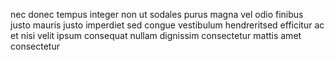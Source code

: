 nec donec tempus integer non ut sodales purus magna vel odio finibus justo
mauris justo imperdiet sed congue vestibulum hendreritsed efficitur ac et nisi
velit ipsum consequat nullam dignissim consectetur mattis amet consectetur